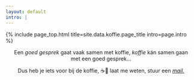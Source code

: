 ```yaml
---
layout: default
intro: |
---
```


{% include page_top.html 
   title=site.data.koffie.page_title 
   intro=page.intro 
%}


<div class="custom-section">

<div style="text-align:center; margin: 0px 8px 0px 12px">
<p>Een <em>goed gesprek</em> gaat vaak samen met koffie, <em>koffie</em> kán samen gaan met een goed gesprek...</p>

<p>Dus heb je iets voor bij de koffie, &#9749;&#127856; laat me weten, stuur een <a href="mailto:unfinishedthoughtz1965@gmail.com" ><em>mail.</em></a></p>
</div>
  
</div>